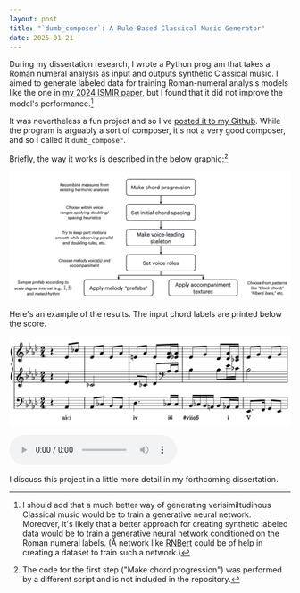 ```yaml
---
layout: post
title: "`dumb_composer`: A Rule-Based Classical Music Generator"
date: 2025-01-21
---
```


During my dissertation research, I wrote a Python program that takes a Roman numeral analysis as input and outputs synthetic Classical music. I aimed to generate labeled data for training Roman-numeral analysis models like the one in [my 2024 ISMIR paper](2025/01/06/ISMIR.html), but I found that it did not improve the model's performance.[^generative]

[^generative]: I should add that a much better way of generating verisimiltudinous Classical music would be to train a generative neural network. Moreover, it's likely that a better approach for creating synthetic labeled data would be to train a generative neural network conditioned on the Roman numeral labels. (A network like [RNBert](2025/01/06/ISMIR.html) could be of help in creating a dataset to train such a network.)

It was nevertheless a fun project and so I've [posted it to my Github](https://github.com/malcolmsailor/dumb_composer). While the program is arguably a sort of composer, it's not a very good composer, and so I called it `dumb_composer`.

Briefly, the way it works is described in the below graphic:[^rncollage_note]

![`dumb_composer` flow chart.](/assets/images/dumb_composer_flow_chart.jpg)

[^rncollage_note]: The code for the first step ("Make chord progression") was performed by a different script and is not included in the repository.

Here's an example of the results. The input chord labels are printed below the score.

![`dumb_composer` example score.](/assets/images/dumb_composer1.jpg)

<audio controls>
  <source src="assets/audio/dumb_composer1.mp3" type="audio/mpeg">
  Your browser does not support the audio elements.
</audio>

I discuss this project in a little more detail in my forthcoming dissertation.




